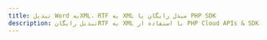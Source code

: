 ---title: تبدیل Word بهXML، RTF به XML مبدل رایگان یا PHP SDKdescription: تبدیل رایگانRTF به XML با استفاده از PHP Cloud APIs & SDK. همچنین اسناد Microsoft Word و OpenOffice را در Cloud ایجاد، ویرایش و رندر کنید.---
